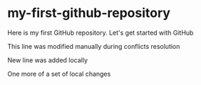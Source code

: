 # my-first-github-repository
Here is my first GitHub repository. Let's get started with GitHub

This line was modified manually during conflicts resolution 

New line was added locally

One more of a set of local changes